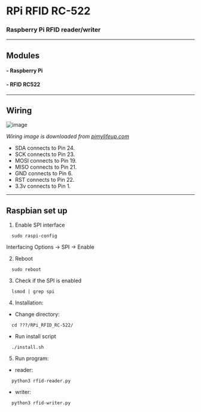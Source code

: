 # RPi RFID RC-522

### Raspberry Pi RFID reader/writer

---

## Modules

#### - Raspberry Pi

#### - RFID RC522

---

## Wiring

![image](https://user-images.githubusercontent.com/74451381/213295948-ecebbc7c-2ee1-4bf0-a95e-f517375678db.png)

*Wiring image is downloaded from [pimylifeup.com](https://pimylifeup.com/raspberry-pi-rfid-rc522/)*

- SDA connects to Pin 24.
- SCK connects to Pin 23.
- MOSI connects to Pin 19.
- MISO connects to Pin 21.
- GND connects to Pin 6.
- RST connects to Pin 22.
- 3.3v connects to Pin 1.

---

## Raspbian set up

1. Enable SPI interface

```
  sudo raspi-config
```

Interfacing Options -> SPI -> Enable

2. Reboot

```
  sudo reboot
```

3. Check if the SPI is enabled
```
  lsmod | grep spi
```

4. Installation:
  
  - Change directory:
  
```
  cd ???/RPi_RFID_RC-522/
```

  - Run install script
  
```
  ./install.sh
```

5. Run program:
  
  - reader:

```
  python3 rfid-reader.py
```
  
  - writer:
```
  python3 rfid-writer.py
```
